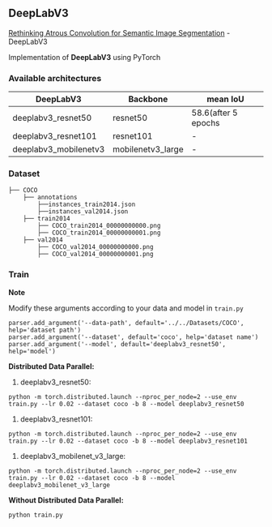## DeepLabV3

[Rethinking Atrous Convolution for Semantic Image Segmentation](https://arxiv.org/abs/1706.05587) - DeepLabV3

Implementation of **DeepLabV3** using PyTorch

### Available architectures 


| DeepLabV3               | Backbone          |mean IoU             |
| ----------------------- | ----------------- |---------------------|
| deeplabv3_resnet50      | resnet50          |58.6(after 5 epochs  |
| deeplabv3_resnet101     | resnet101         |-                    |
| deeplabv3_mobilenetv3   | mobilenetv3_large |-                    |

### Dataset
```
├── COCO 
    ├── annotations
        ├──instances_train2014.json
        ├──instances_val2014.json
    ├── train2014
        ├── COCO_train2014_00000000000.png
        ├── COCO_train2014_00000000001.png
    ├── val2014
        ├── COCO_val2014_00000000000.png
        ├── COCO_val2014_00000000001.png
```

### Train
**Note**

Modify these arguments according to your data and model in `train.py`
```
parser.add_argument('--data-path', default='../../Datasets/COCO', help='dataset path') 
parser.add_argument('--dataset', default='coco', help='dataset name')                  
parser.add_argument('--model', default='deeplabv3_resnet50', help='model')             
```

**Distributed Data Parallel:** 

1. deeplabv3_resnet50:

```
python -m torch.distributed.launch --nproc_per_node=2 --use_env train.py --lr 0.02 --dataset coco -b 8 --model deeplabv3_resnet50

```

1. deeplabv3_resnet101:


```
python -m torch.distributed.launch --nproc_per_node=2 --use_env train.py --lr 0.02 --dataset coco -b 8 --model deeplabv3_resnet101

```

1. deeplabv3_mobilenet_v3_large:

```
python -m torch.distributed.launch --nproc_per_node=2 --use_env train.py --lr 0.02 --dataset coco -b 8 --model deeplabv3_mobilenet_v3_large

```

**Without Distributed Data Parallel:** 
```
python train.py
```

